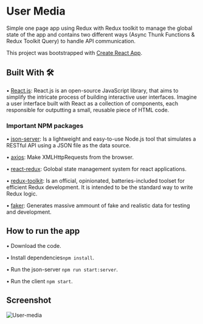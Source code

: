 # User Media

Simple one page app using Redux with Redux toolkit to manage the global state of the app and contains two different ways (Async Thunk Functions & Redux Toolkit Query) to handle API communication.

This project was bootstrapped with [Create React App](https://github.com/facebook/create-react-app).

## Built With 🛠

• <a href="https://legacy.reactjs.org/docs/getting-started.html">React.js</a>: React.js is an open-source JavaScript library, that aims to simplify the intricate process of building interactive user interfaces. Imagine a user interface built with React as a collection of components, each responsible for outputting a small, reusable piece of HTML code.

### Important NPM packages

• <a href="https://www.npmjs.com/package/json-server">json-server</a>: Is a lightweight and easy-to-use Node.js tool that simulates a RESTful API using a JSON file as the data source.

• <a href="https://www.npmjs.com/package/axios?activeTab=readme">axios</a>: Make XMLHttpRequests from the browser.

• <a href="https://www.npmjs.com/package/react-redux">react-redux</a>: Golobal state management system for react applications.

• <a href="">redux-toolkit</a>: Is an official, opinionated, batteries-included toolset for efficient Redux development. It is intended to be the standard way to write Redux logic.

• <a href="https://www.npmjs.com/package/@faker-js/faker">faker</a>: Generates massive ammount of fake and realistic data for testing and development.

## How to run the app 

  • Download the code.
  
  • Install dependencies``` npm install ```.

  • Run the json-server ``` npm run start:server ```.
  
  • Run the client ``` npm start ```.

## Screenshot

![User-media](https://github.com/SheriefMohamed/User-Media/assets/78177060/880409e9-3a49-4b67-8986-0ddb954d69c1)
